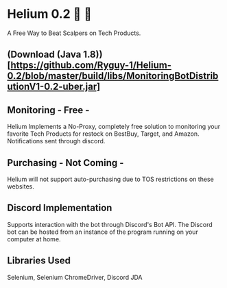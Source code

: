 # Helium 0.2 🏪 🔔

A Free Way to Beat Scalpers on Tech Products.

## (Download (Java 1.8))[https://github.com/Ryguy-1/Helium-0.2/blob/master/build/libs/MonitoringBotDistributionV1-0.2-uber.jar]

## Monitoring - Free - 

Helium Implements a No-Proxy, completely free solution to monitoring your favorite Tech Products for restock on BestBuy, Target, and Amazon.
Notifications sent through discord.

## Purchasing - Not Coming -

Helium will not support auto-purchasing due to TOS restrictions on these websites.

## Discord Implementation

Supports interaction with the bot through Discord's Bot API.
The Discord bot can be hosted from an instance of the program running on your computer at home.

## Libraries Used
Selenium, Selenium ChromeDriver, Discord JDA


